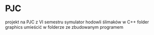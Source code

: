 # PJC
projekt na PJC z VI semestru
symulator hodowli ślimaków w C++
folder graphics umieścić w folderze ze zbudowanym programem
